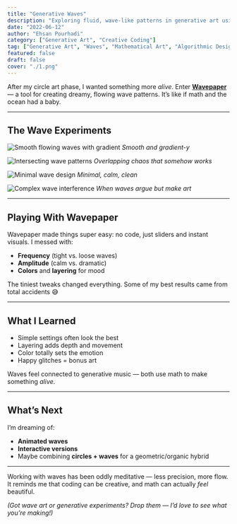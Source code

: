 ```yaml
---
title: "Generative Waves"
description: "Exploring fluid, wave-like patterns in generative art using Wavepaper. A continuation of my journey into algorithmic art creation and mathematical beauty."
date: "2022-06-12"
author: "Ehsan Pourhadi"
category: ["Generative Art", "Creative Coding"]
tag: ["Generative Art", "Waves", "Mathematical Art", "Algorithmic Design"]
featured: false
draft: false
cover: "./1.png"
---
```


After my circle art phase, I wanted something more _alive_. Enter [**Wavepaper**](https://github.com/DeanIsMe/Wavepaper_Release) — a tool for creating dreamy, flowing wave patterns. It’s like if math and the ocean had a baby.

---

## The Wave Experiments

![Smooth flowing waves with gradient](./1.png)
_Smooth and gradient-y_

![Intersecting wave patterns](./2.png)
_Overlapping chaos that somehow works_

![Minimal wave design](./3.png)
_Minimal, calm, clean_

![Complex wave interference](./8.png)
_When waves argue but make art_

---

## Playing With Wavepaper

Wavepaper made things super easy: no code, just sliders and instant visuals. I messed with:

- **Frequency** (tight vs. loose waves)
- **Amplitude** (calm vs. dramatic)
- **Colors** and **layering** for mood

The tiniest tweaks changed everything. Some of my best results came from total accidents 😅

---

## What I Learned

- Simple settings often look the best
- Layering adds depth and movement
- Color totally sets the emotion
- Happy glitches = bonus art

Waves feel connected to generative music — both use math to make something _alive_.

---

## What’s Next

I’m dreaming of:

- **Animated waves**
- **Interactive versions**
- Maybe combining **circles + waves** for a geometric/organic hybrid

---

Working with waves has been oddly meditative — less precision, more flow. It reminds me that coding can be creative, and math can actually _feel_ beautiful.

_(Got wave art or generative experiments? Drop them — I’d love to see what you’re making!)_
